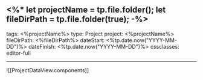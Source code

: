<%*
let projectName = tp.file.folder();
let fileDirPath = tp.file.folder(true);
-%>
---
tags: <%projectName%>
type: Project
project: <%projectName%>
fileDirPath: <%fileDirPath%>
dateStart: <%tp.date.now("YYYY-MM-DD")%>
dateFinish: <%tp.date.now("YYYY-MM-DD")%>
cssclasses: editor-full

---
![[ProjectDataView.components]]